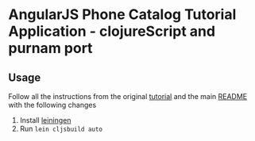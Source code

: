 # AngularJS Phone Catalog Tutorial Application - clojureScript and purnam port

## Usage
Follow all the instructions from the original [tutorial](http://docs.angularjs.org/tutorial) and the main [README](https://github.com/angular/angular-phonecat) with the following changes

1. Install [leiningen](https://github.com/technomancy/leiningen)
2. Run `lein cljsbuild auto` 
